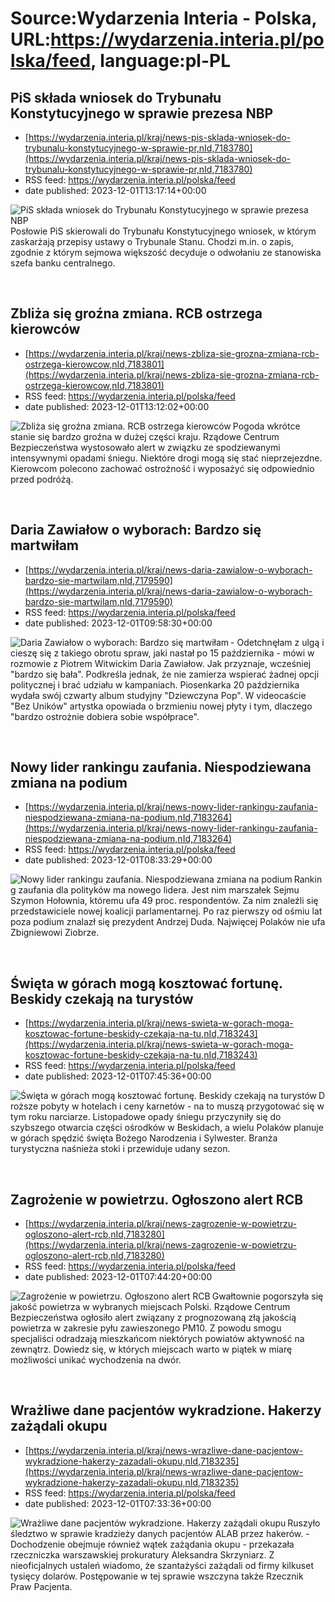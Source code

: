 # Source:Wydarzenia Interia - Polska, URL:https://wydarzenia.interia.pl/polska/feed, language:pl-PL

## PiS składa wniosek do Trybunału Konstytucyjnego w sprawie prezesa NBP
 - [https://wydarzenia.interia.pl/kraj/news-pis-sklada-wniosek-do-trybunalu-konstytucyjnego-w-sprawie-pr,nId,7183780](https://wydarzenia.interia.pl/kraj/news-pis-sklada-wniosek-do-trybunalu-konstytucyjnego-w-sprawie-pr,nId,7183780)
 - RSS feed: https://wydarzenia.interia.pl/polska/feed
 - date published: 2023-12-01T13:17:14+00:00

<p><a href="https://wydarzenia.interia.pl/kraj/news-pis-sklada-wniosek-do-trybunalu-konstytucyjnego-w-sprawie-pr,nId,7183780"><img align="left" alt="PiS składa wniosek do Trybunału Konstytucyjnego w sprawie prezesa NBP" src="https://i.iplsc.com/pis-sklada-wniosek-do-trybunalu-konstytucyjnego-w-sprawie-pr/000GGFHEDT1PH8S9-C321.jpg" /></a>Posłowie PiS skierowali do Trybunału Konstytucyjnego wniosek, w którym zaskarżają przepisy ustawy o Trybunale Stanu. Chodzi m.in. o zapis, zgodnie z którym sejmowa większość decyduje o odwołaniu ze stanowiska szefa banku centralnego. </p><br clear="all" />

## Zbliża się groźna zmiana. RCB ostrzega kierowców
 - [https://wydarzenia.interia.pl/kraj/news-zbliza-sie-grozna-zmiana-rcb-ostrzega-kierowcow,nId,7183801](https://wydarzenia.interia.pl/kraj/news-zbliza-sie-grozna-zmiana-rcb-ostrzega-kierowcow,nId,7183801)
 - RSS feed: https://wydarzenia.interia.pl/polska/feed
 - date published: 2023-12-01T13:12:02+00:00

<p><a href="https://wydarzenia.interia.pl/kraj/news-zbliza-sie-grozna-zmiana-rcb-ostrzega-kierowcow,nId,7183801"><img align="left" alt="Zbliża się groźna zmiana. RCB ostrzega kierowców" src="https://i.iplsc.com/zbliza-sie-grozna-zmiana-rcb-ostrzega-kierowcow/000I4SBVAGI6B3I9-C321.jpg" /></a>Pogoda wkrótce stanie się bardzo groźna w dużej części kraju. Rządowe Centrum Bezpieczeństwa wystosowało alert w związku ze spodziewanymi intensywnymi opadami śniegu. Niektóre drogi mogą się stać nieprzejezdne. Kierowcom polecono zachować ostrożność i wyposażyć się odpowiednio przed podróżą.</p><br clear="all" />

## Daria Zawiałow o wyborach: Bardzo się martwiłam
 - [https://wydarzenia.interia.pl/kraj/news-daria-zawialow-o-wyborach-bardzo-sie-martwilam,nId,7179590](https://wydarzenia.interia.pl/kraj/news-daria-zawialow-o-wyborach-bardzo-sie-martwilam,nId,7179590)
 - RSS feed: https://wydarzenia.interia.pl/polska/feed
 - date published: 2023-12-01T09:58:30+00:00

<p><a href="https://wydarzenia.interia.pl/kraj/news-daria-zawialow-o-wyborach-bardzo-sie-martwilam,nId,7179590"><img align="left" alt="Daria Zawiałow o wyborach: Bardzo się martwiłam" src="https://i.iplsc.com/daria-zawialow-o-wyborach-bardzo-sie-martwilam/000I4B4PSW5XCU9S-C321.jpg" /></a>- Odetchnęłam z ulgą i cieszę się z takiego obrotu spraw, jaki nastał po 15 października - mówi w rozmowie z Piotrem Witwickim Daria Zawiałow. Jak przyznaje, wcześniej &quot;bardzo się bała&quot;. Podkreśla jednak, że nie zamierza wspierać żadnej opcji politycznej i brać udziału w kampaniach. Piosenkarka 20 października wydała swój czwarty album studyjny &quot;Dziewczyna Pop&quot;. W videocaście &quot;Bez Uników&quot; artystka opowiada o brzmieniu nowej płyty i tym, dlaczego &quot;bardzo ostrożnie dobiera sobie współprace&quot;.</p><br clear="all" />

## Nowy lider rankingu zaufania. Niespodziewana zmiana na podium
 - [https://wydarzenia.interia.pl/kraj/news-nowy-lider-rankingu-zaufania-niespodziewana-zmiana-na-podium,nId,7183264](https://wydarzenia.interia.pl/kraj/news-nowy-lider-rankingu-zaufania-niespodziewana-zmiana-na-podium,nId,7183264)
 - RSS feed: https://wydarzenia.interia.pl/polska/feed
 - date published: 2023-12-01T08:33:29+00:00

<p><a href="https://wydarzenia.interia.pl/kraj/news-nowy-lider-rankingu-zaufania-niespodziewana-zmiana-na-podium,nId,7183264"><img align="left" alt="Nowy lider rankingu zaufania. Niespodziewana zmiana na podium" src="https://i.iplsc.com/nowy-lider-rankingu-zaufania-niespodziewana-zmiana-na-podium/000I4OUJMOJNM9D3-C321.jpg" /></a>Ranking zaufania dla polityków ma nowego lidera. Jest nim marszałek Sejmu Szymon Hołownia, któremu ufa 49 proc. respondentów. Za nim znaleźli się przedstawiciele nowej koalicji parlamentarnej. Po raz pierwszy od ośmiu lat poza podium znalazł się prezydent Andrzej Duda. Najwięcej Polaków nie ufa Zbigniewowi Ziobrze.</p><br clear="all" />

## Święta w górach mogą kosztować fortunę. Beskidy czekają na turystów
 - [https://wydarzenia.interia.pl/kraj/news-swieta-w-gorach-moga-kosztowac-fortune-beskidy-czekaja-na-tu,nId,7183243](https://wydarzenia.interia.pl/kraj/news-swieta-w-gorach-moga-kosztowac-fortune-beskidy-czekaja-na-tu,nId,7183243)
 - RSS feed: https://wydarzenia.interia.pl/polska/feed
 - date published: 2023-12-01T07:45:36+00:00

<p><a href="https://wydarzenia.interia.pl/kraj/news-swieta-w-gorach-moga-kosztowac-fortune-beskidy-czekaja-na-tu,nId,7183243"><img align="left" alt="Święta w górach mogą kosztować fortunę. Beskidy czekają na turystów" src="https://i.iplsc.com/swieta-w-gorach-moga-kosztowac-fortune-beskidy-czekaja-na-tu/000GMSGNWME4DJKB-C321.jpg" /></a>Droższe pobyty w hotelach i ceny karnetów - na to muszą przygotować się w tym roku narciarze. Listopadowe opady śniegu przyczyniły się do szybszego otwarcia części ośrodków w Beskidach, a wielu Polaków planuje w górach spędzić święta Bożego Narodzenia i Sylwester. Branża turystyczna naśnieża stoki i przewiduje udany sezon. </p><br clear="all" />

## Zagrożenie w powietrzu. Ogłoszono alert RCB
 - [https://wydarzenia.interia.pl/kraj/news-zagrozenie-w-powietrzu-ogloszono-alert-rcb,nId,7183280](https://wydarzenia.interia.pl/kraj/news-zagrozenie-w-powietrzu-ogloszono-alert-rcb,nId,7183280)
 - RSS feed: https://wydarzenia.interia.pl/polska/feed
 - date published: 2023-12-01T07:44:20+00:00

<p><a href="https://wydarzenia.interia.pl/kraj/news-zagrozenie-w-powietrzu-ogloszono-alert-rcb,nId,7183280"><img align="left" alt="Zagrożenie w powietrzu. Ogłoszono alert RCB" src="https://i.iplsc.com/zagrozenie-w-powietrzu-ogloszono-alert-rcb/000I4NX2Q0S30T2T-C321.jpg" /></a>Gwałtownie pogorszyła się jakość powietrza w wybranych miejscach Polski. Rządowe Centrum Bezpieczeństwa ogłosiło alert związany z prognozowaną złą jakością powietrza w zakresie pyłu zawieszonego PM10. Z powodu smogu specjaliści odradzają mieszkańcom niektórych powiatów aktywność na zewnątrz. Dowiedz się, w których miejscach warto w piątek w miarę możliwości unikać wychodzenia na dwór.</p><br clear="all" />

## Wrażliwe dane pacjentów wykradzione. Hakerzy zażądali okupu
 - [https://wydarzenia.interia.pl/kraj/news-wrazliwe-dane-pacjentow-wykradzione-hakerzy-zazadali-okupu,nId,7183235](https://wydarzenia.interia.pl/kraj/news-wrazliwe-dane-pacjentow-wykradzione-hakerzy-zazadali-okupu,nId,7183235)
 - RSS feed: https://wydarzenia.interia.pl/polska/feed
 - date published: 2023-12-01T07:33:36+00:00

<p><a href="https://wydarzenia.interia.pl/kraj/news-wrazliwe-dane-pacjentow-wykradzione-hakerzy-zazadali-okupu,nId,7183235"><img align="left" alt="Wrażliwe dane pacjentów wykradzione. Hakerzy zażądali okupu" src="https://i.iplsc.com/wrazliwe-dane-pacjentow-wykradzione-hakerzy-zazadali-okupu/000A6QKFGSP5JB17-C321.jpg" /></a>Ruszyło śledztwo w sprawie kradzieży danych pacjentów ALAB przez hakerów. - Dochodzenie obejmuje również wątek zażądania okupu - przekazała rzeczniczka warszawskiej prokuratury Aleksandra Skrzyniarz. Z nieoficjalnych ustaleń wiadomo, że szantażyści zażądali od firmy kilkuset tysięcy dolarów. Postępowanie w tej sprawie wszczyna także Rzecznik Praw Pacjenta.</p><br clear="all" />

